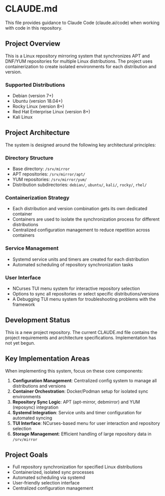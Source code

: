 # CLAUDE.md

This file provides guidance to Claude Code (claude.ai/code) when working with code in this repository.

## Project Overview

This is a Linux repository mirroring system that synchronizes APT and DNF/YUM repositories for multiple Linux distributions. The project uses containerization to create isolated environments for each distribution and version.

### Supported Distributions
- Debian (version 7+)
- Ubuntu (version 18.04+) 
- Rocky Linux (version 8+)
- Red Hat Enterprise Linux (version 8+)
- Kali Linux

## Project Architecture

The system is designed around the following key architectural principles:

### Directory Structure
- Base directory: `/srv/mirror`
- APT repositories: `/srv/mirror/apt/`
- YUM repositories: `/srv/mirror/yum/`
- Distribution subdirectories: `debian/`, `ubuntu/`, `kali/`, `rocky/`, `rhel/`

### Containerization Strategy
- Each distribution and version combination gets its own dedicated container
- Containers are used to isolate the synchronization process for different distributions
- Centralized configuration management to reduce repetition across containers

### Service Management
- Systemd service units and timers are created for each distribution
- Automated scheduling of repository synchronization tasks

### User Interface
- NCurses TUI menu system for interactive repository selection
- Options to sync all repositories or select specific distributions/versions
- A Debugging TUI menu system for troubleshooting problems with the framework

## Development Status

This is a new project repository. The current CLAUDE.md file contains the project requirements and architecture specifications. Implementation has not yet begun.

## Key Implementation Areas

When implementing this system, focus on these core components:

1. **Configuration Management**: Centralized config system to manage all distributions and versions
2. **Container Orchestration**: Docker/Podman setup for isolated sync environments  
3. **Repository Sync Logic**: APT (apt-mirror, debmirror) and YUM (reposync) integration
4. **Systemd Integration**: Service units and timer configuration for automated syncing
5. **TUI Interface**: NCurses-based menu for user interaction and repository selection
6. **Storage Management**: Efficient handling of large repository data in `/srv/mirror`

## Project Goals

- Full repository synchronization for specified Linux distributions
- Containerized, isolated sync processes
- Automated scheduling via systemd
- User-friendly selection interface
- Centralized configuration management